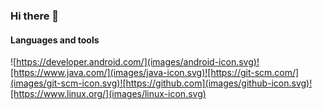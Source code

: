 ### Hi there 👋

<!--
**smvarela/smvarela** is a ✨ _special_ ✨ repository because its `README.md` (this file) appears on your GitHub profile.

Here are some ideas to get you started:

- 🔭 I’m currently working on ...
- 🌱 I’m currently learning ...
- 👯 I’m looking to collaborate on ...
- 🤔 I’m looking for help with ...
- 💬 Ask me about ...
- 📫 How to reach me: ...
- 😄 Pronouns: ...
- ⚡ Fun fact: ...
-->
#### Languages and tools
![https://developer.android.com/](images/android-icon.svg)![https://www.java.com/](images/java-icon.svg)![https://git-scm.com/](images/git-scm-icon.svg)![https://github.com](images/github-icon.svg)![https://www.linux.org/](images/linux-icon.svg)